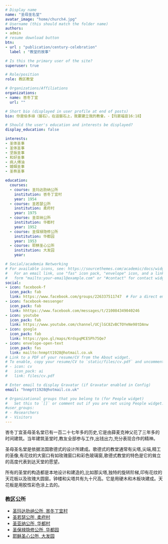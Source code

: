```yaml
---
# Display name
name: "圣母圣名堂"
avatar_image: "home/church4.jpg"
# Username (this should match the folder name)
authors:
- admin
# resume download button
btn:
- url : "publication/century-celebration"
  label : "教堂的故事"

# Is this the primary user of the site?
superuser: true

# Role/position
role: 教区教堂

# Organizations/Affiliations
organizations:
- name: 峇冬丁宜
  url: ""

# Short bio (displayed in user profile at end of posts)
bio: 你是伯多祿（磐石），在這磐石上，我要建立我的教會。-【玛窦福音16:18】

# Should the user's education and interests be displayed?
display_education: false

interests:
- 圣体圣事
- 圣体圣事
- 坚振圣事
- 和好圣事
- 病人傅油
- 婚姻圣事
- 圣秩圣事

education:
  courses:
  - course: 圣玛达肋纳公所
    institution: 峇冬丁宜村
    year: 1954
  - course: 圣若瑟公所
    institution: 柔府村
    year: 1975
  - course: 圣亚纳公所
    institution: 华都村
    year: 1952
  - course: 圣保禄隐修公所
    institution: 华都园
    year: 1953
  - course: 耶稣圣心公所
    institution: 大发园
    year:

# Social/academia Networking
# For available icons, see: https://sourcethemes.com/academic/docs/widgets/#icons
#   For an email link, use "fas" icon pack, "envelope" icon, and a link in the
#   form "mailto:your-email@example.com" or "#contact" for contact widget.
social:
- icon: facebook-f
  icon_pack: fab
  link: https://www.facebook.com/groups/226337511747  # For a direct email link, use "mailto:test@example.org".
- icon: facebook-messenger
  icon_pack: fab
  link: hhttps://www.facebook.com/messages/t/210084349040246
- icon: youtube
  icon_pack: fab
  link: https://www.youtube.com/channel/UCjlGC8ZvBCTOYeNe98tDAnw
- icon: google
  icon_pack: fab
  link: https://goo.gl/maps/KrdspqMCE5Ph75Qe7
- icon: envelope-open-text
  icon_pack: fas
  link: mailto:hnmptt1928@hotmail.co.uk
# Link to a PDF of your resume/CV from the About widget.
# To enable, copy your resume/CV to `static/files/cv.pdf` and uncomment the lines below.  
# - icon: cv
#   icon_pack: ai
#   link: files/cv.pdf

# Enter email to display Gravatar (if Gravatar enabled in Config)
email: "hnmptt1928@hotmail.co.uk"

# Organizational groups that you belong to (for People widget)
#   Set this to `[]` or comment out if you are not using People widget.  
#user_groups:
# - Researchers
# - Visitors
---
```


峇冬丁宜圣母圣名堂已有一百二十七年多的历史,它是由薛麦克神父花了三年多的时间建筑。当年建筑圣堂时,教友全部参与工作,出钱出力,充分表现合作的精神。

圣母圣名堂是依据法国歌德式的设计所建成。歌德式的教堂通常有尖塔,尖端,精工的圣像,有花纹的大窗口有如玫瑰窗口和彩色玻璃窗,歌德式教堂的特色是它的耸立的高度代表到达天堂的愿望。

所有的圣堂的构造都是本地设计和建造的,比如那尖塔,独特的旋转阶梯,印有花纹的天花板以及玫瑰大圆窗。钟楼和尖塔共有九十尺高。它是用硬木和木板块建成。天花板是用胶性彩色涂上去的。

### 教区公所
- [圣玛达肋纳公所, 峇冬丁宜村](project/st-mary-magdalena-chapel)
- [圣若瑟公所, 柔府村](project/st-joseph-chapel)
- [圣亚纳公所, 华都村](project/st-anne-chapel)
- [圣保禄隐修公所, 华都园](project/st-paul-the-hermit-chapel)
- [耶稣圣心公所, 大发园](project/divine-mercy-chapel)
